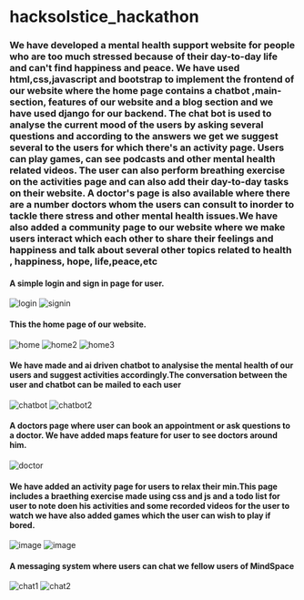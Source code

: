 # hacksolstice_hackathon


<h3>
  We have developed a mental health support website for people who are too much stressed because of their day-to-day life and can't find happiness and peace. We have used html,css,javascript and bootstrap to implement the frontend of our website where the home page contains a chatbot ,main-section, features of our website and a blog section and we have used django for our backend. The chat bot is used to analyse the current mood of the users by asking several questions and according to the answers we get we suggest several to the users for which there's an activity page. Users can play games, can see podcasts and other mental health related videos. The user can also perform breathing exercise on the activities page and can also add their day-to-day tasks on their website. A doctor's page is also available where there are a number doctors whom the users can consult to inorder to tackle there stress and other mental health issues.We have also added a community page to our website where we make users interact which each other to share their feelings and happiness and talk about several other topics related to health , happiness, hope, life,peace,etc
  </h3>
  
  
<h4>A simple login and sign in page for user.</h4>


![login](https://user-images.githubusercontent.com/74565079/235303139-888a6924-e854-4dc9-bae8-df7cb17c4a4a.jpeg)
![signin](https://user-images.githubusercontent.com/74565079/235303144-31471cac-59b5-487a-9fc1-01fa62f44a3c.jpeg)


<h4>This the home page of our website. </h4>


![home](https://user-images.githubusercontent.com/74565079/235303149-564fbbfa-2027-4bf5-8cd4-cf6f13026ce1.jpeg)
![home2](https://user-images.githubusercontent.com/74565079/235303158-bb20fc5f-c7d9-49a2-a37e-b9d1120695c0.jpeg)
![home3](https://user-images.githubusercontent.com/74565079/235303163-5ef87246-9596-4941-a3dd-fc2e58f24109.jpeg)


<h4>We have made and ai driven chatbot to analysise the mental health of our users and suggest activities accordingly.The conversation between the user and chatbot can be mailed to each user</h4>


![chatbot](https://user-images.githubusercontent.com/74565079/235303167-ba161906-7f00-472e-b834-dd08ce770af3.jpeg)
![chatbot2](https://user-images.githubusercontent.com/74565079/235303172-a84b7733-6161-40d2-99c3-56d8d1a220bd.jpeg)


<h4>A doctors page where user can book an appointment or ask questions to a doctor. We have added maps feature for user to see doctors around him.</h4>


![doctor](https://user-images.githubusercontent.com/74565079/235303177-239266b4-fe19-449b-9058-4a6950c1100a.jpeg)

<h4>We have added an activity page for users to relax their min.This page includes a braething exercise made using css and js and a todo list for user to note doen his activities and some recorded videos for the user to watch we have also added games which the user can wish to play if bored.</h4>


![image](https://user-images.githubusercontent.com/74565079/235303063-b494ee0e-321f-4c44-bcab-4659c9a3cf97.png)
![image](https://user-images.githubusercontent.com/74565079/235306360-618c8240-f246-46b9-b700-6995b8fff30f.png)



<h4>A messaging system where users can chat we fellow users of MindSpace</h4>


![chat1](https://user-images.githubusercontent.com/74565079/235303373-9ed02aac-85ee-4380-97d4-dda5c62b5570.png)
![chat2](https://user-images.githubusercontent.com/74565079/235303374-30a21e25-a07e-4479-8831-9e3c8e333dc2.png)

